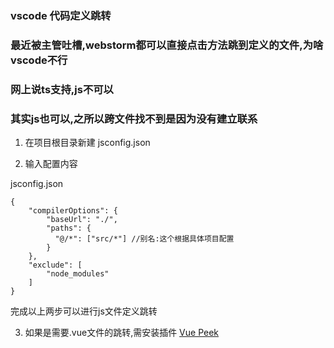 ### vscode 代码定义跳转

### 最近被主管吐槽,webstorm都可以直接点击方法跳到定义的文件,为啥vscode不行

### 网上说ts支持,js不可以

### 其实js也可以,之所以跨文件找不到是因为没有建立联系

1. 在项目根目录新建 jsconfig.json

2. 输入配置内容

jsconfig.json


    {
        "compilerOptions": {
            "baseUrl": "./", 
            "paths": {
              "@/*": ["src/*"] //别名:这个根据具体项目配置
            }
        },
        "exclude": [
            "node_modules"
        ]
    }

完成以上两步可以进行js文件定义跳转

3. 如果是需要.vue文件的跳转,需安装插件 [Vue Peek](https://marketplace.visualstudio.com/items?itemName=dariofuzinato.vue-peek)

